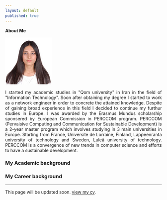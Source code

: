 ```yaml
---
layout: default
published: true
---
```

**About Me**

![](/assets/images/rsz_atefehmaleki.jpg)

<style> body {   text-align: justify; } </style>  <body>I started my academic studies in "Qom university" in Iran in the field of "Information Technology". Soon after obtaining my degree I started to work as a network engineer in order to concrete the attained knowledge. Despite of gaining broad experience in this field I decided to continue my furthur studies in Europe. I was awarded by the Erasmus Mundus scholarship sponsered by European Commission in PERCCOM program. PERCCOM (Pervaisive Computing and Communication for Sustainable Development) is a 2-year master program which involves studying in 3 main universities in Europe. Starting from France, Universite de Lorraine, Finland, Lappeenranta university of technology and Sweden, Luleå university of technology. PERCCOM is a convergence of new trends in computer science and efforts to have a sustainable development.</body>
 
 
### [](#header-1) My Academic background


### [](#header-2)My Career background

* * *
This page will be updated soon.
[view my cv](another-page).
